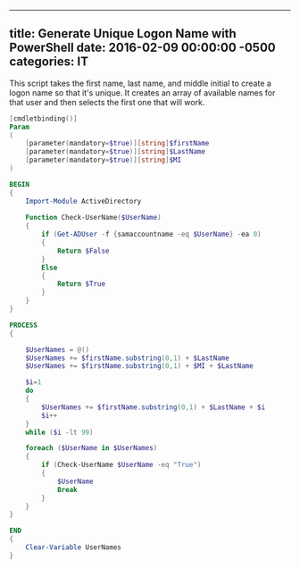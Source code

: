 ﻿---

title:  Generate Unique Logon Name with PowerShell
date:   2016-02-09 00:00:00 -0500
categories: IT
---

This script takes the first name, last name, and middle initial to create a logon name so that it's unique. It creates an array of available names for that user and then selects the first one that will work.

```powershell
[cmdletbinding()]
Param
(
    [parameter(mandatory=$true)][string]$firstName
    [parameter(mandatory=$true)][string]$LastName
    [parameter(mandatory=$true)][string]$MI
)

BEGIN
{
    Import-Module ActiveDirectory
    
    Function Check-UserName($UserName)
    {
        if (Get-ADUser -f {samaccountname -eq $UserName} -ea 0)
        {
            Return $False
        }
        Else
        {
            Return $True
        }
    }
}

PROCESS
{

    $UserNames = @()
    $UserNames += $firstName.substring(0,1) + $LastName
    $UserNames += $firstName.substring(0,1) + $MI + $LastName

    $i=1
    do
    {
        $UserNames += $firstName.substring(0,1) + $LastName + $i
        $i++
    }
    while ($i -lt 99)

    foreach ($UserName in $UserNames)
    {
        if (Check-UserName $UserName -eq "True")
        {
            $UserName
            Break
        }
    }
}

END
{
    Clear-Variable UserNames
}
```
